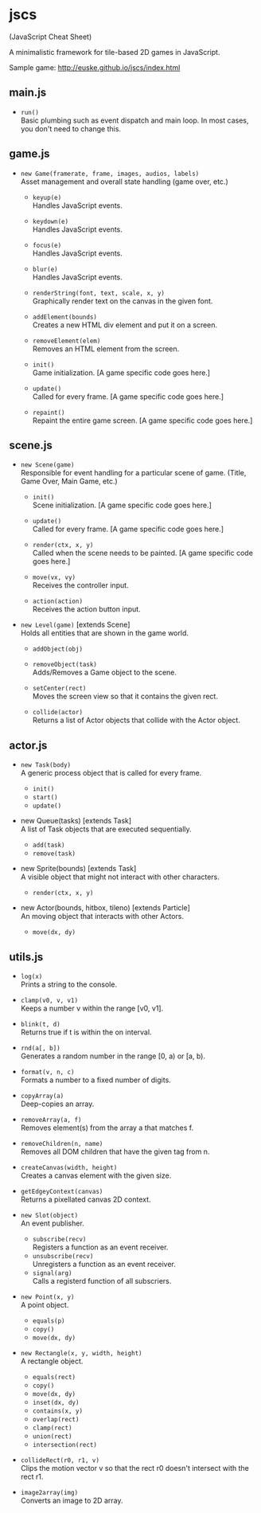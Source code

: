 jscs
====

(JavaScript Cheat Sheet)

A minimalistic framework for tile-based 2D games in JavaScript.

Sample game: http://euske.github.io/jscs/index.html

main.js
-------
 * `run()`
   <br> Basic plumbing such as event dispatch and main loop.
   In most cases, you don't need to change this.

game.js
-------
 * `new Game(framerate, frame, images, audios, labels)`
   <br> Asset management and overall state handling (game over, etc.)

   - `keyup(e)`
     <br> Handles JavaScript events.
   - `keydown(e)`
     <br> Handles JavaScript events.
   - `focus(e)`
     <br> Handles JavaScript events.
   - `blur(e)`
     <br> Handles JavaScript events.
   
   - `renderString(font, text, scale, x, y)`
     <br> Graphically render text on the canvas in the given font.
   
   - `addElement(bounds)`
     <br> Creates a new HTML div element and put it on a screen.
   - `removeElement(elem)`
     <br> Removes an HTML element from the screen.

   - `init()`
     <br> Game initialization.
     [A game specific code goes here.]
   
   - `update()`
     <br> Called for every frame.
     [A game specific code goes here.]
   
   - `repaint()`
     <br> Repaint the entire game screen.
     [A game specific code goes here.]

scene.js
--------
 * `new Scene(game)`
   <br> Responsible for event handling for a particular scene of game.
        (Title, Game Over, Main Game, etc.)
 
   - `init()`
     <br> Scene initialization.
     [A game specific code goes here.]
     
   - `update()`
     <br> Called for every frame.
     [A game specific code goes here.]
     
   - `render(ctx, x, y)`
     <br> Called when the scene needs to be painted.
     [A game specific code goes here.]
   
   - `move(vx, vy)`
     <br> Receives the controller input.
     
   - `action(action)`
     <br> Receives the action button input.

 * `new Level(game)` [extends Scene]
   <br> Holds all entities that are shown in the game world.

   - `addObject(obj)`
   - `removeObject(task)`
     <br> Adds/Removes a Game object to the scene.
     
   - `setCenter(rect)`
     <br> Moves the screen view so that it contains the given rect.
      
   - `collide(actor)`
     <br> Returns a list of Actor objects that collide with the Actor object.

actor.js
--------
 * `new Task(body)`
   <br> A generic process object that is called for every frame.
   
   - `init()`
   - `start()`
   - `update()`
   
 * new Queue(tasks) [extends Task]
   <br> A list of Task objects that are executed sequentially.
   
   - `add(task)`
   - `remove(task)`
   
 * new Sprite(bounds) [extends Task]
   <br> A visible object that might not interact with other characters.
   
   - `render(ctx, x, y)`
   
 * new Actor(bounds, hitbox, tileno) [extends Particle]
   <br> An moving object that interacts with other Actors.
   
   - `move(dx, dy)`
 
utils.js
--------
 * `log(x)`
   <br> Prints a string to the console.
 * `clamp(v0, v, v1)`
   <br> Keeps a number v within the range [v0, v1].
 * `blink(t, d)`
   <br> Returns true if t is within the on interval.
 * `rnd(a[, b])`
   <br> Generates a random number in the range [0, a) or [a, b).
 * `format(v, n, c)`
   <br> Formats a number to a fixed number of digits.
 
 * `copyArray(a)`
   <br> Deep-copies an array.
 * `removeArray(a, f)`
   <br> Removes element(s) from the array a that matches f.
 
 * `removeChildren(n, name)`
   <br> Removes all DOM children that have the given tag from n.
   
 * `createCanvas(width, height)`
   <br> Creates a canvas element with the given size.
 
 * `getEdgeyContext(canvas)`
   <br> Returns a pixellated canvas 2D context.
 
 * `new Slot(object)`
   <br> An event publisher.
    
   - `subscribe(recv)`
     <br> Registers a function as an event receiver.
   - `unsubscribe(recv)`
     <br> Unregisters a function as an event receiver.
   - `signal(arg)`
     <br> Calls a registerd function of all subscriers.
   
 * `new Point(x, y)`
   <br> A point object.
 
   - `equals(p)`
   - `copy()`
   - `move(dx, dy)`
   
 * `new Rectangle(x, y, width, height)`
   <br> A rectangle object.
   
   - `equals(rect)`
   - `copy()`
   - `move(dx, dy)`
   - `inset(dx, dy)`
   - `contains(x, y)`
   - `overlap(rect)`
   - `clamp(rect)`
   - `union(rect)`
   - `intersection(rect)`
   
 * `collideRect(r0, r1, v)`
   <br> Clips the motion vector v so that the rect r0 doesn't
   intersect with the rect r1.

 * `image2array(img)`
   <br> Converts an image to 2D array.
